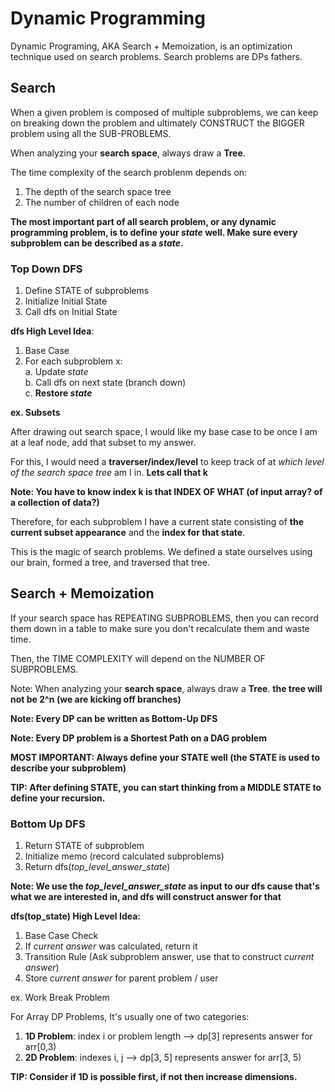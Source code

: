 # Dynamic Programming

Dynamic Programing, AKA Search + Memoization, is an optimization technique used on search problems. Search problems are DPs fathers.

## Search

When a given problem is composed of multiple subproblems, we can keep on breaking down the problem and ultimately CONSTRUCT the BIGGER problem using all the SUB-PROBLEMS.

When analyzing your **search space**, always draw a **Tree**.

The time complexity of the search problenm depends on: <br>
1. The depth of the search space tree
2. The number of children of each node

**The most important part of all search problem, or any dynamic programming problem, is to define your *state* well. Make sure every subproblem can be described as a *state*.**


### Top Down DFS

1. Define STATE of subproblems<br>
2. Initialize Initial State<br>
3. Call dfs on Initial State<br>

**dfs High Level Idea**: 
1. Base Case <br>
2. For each subproblem x: <br>
   a. Update *state* <br>
   b. Call dfs on next state (branch down) <br>
   c. **Restore *state*** <br>

**ex. Subsets**

After drawing out search space, I would like my base case to be once I am at a leaf node, add that subset to my answer.

For this, I would need a **traverser/index/level** to keep track of at *which level of the search space tree* am I in. **Lets call that k**

**Note: You have to know index k is that INDEX OF WHAT (of input array? of a collection of data?)**

Therefore, for each subproblem I have a current state consisting of **the current subset appearance** and the **index for that state**.

This is the magic of search problems. We defined a state ourselves using our brain, formed a tree, and traversed that tree.

## Search + Memoization

If your search space has REPEATING SUBPROBLEMS, then you can record them down in a table to make sure you don't recalculate them and waste time.

Then, the TIME COMPLEXITY will depend on the NUMBER OF SUBPROBLEMS.

Note: When analyzing your **search space**, always draw a **Tree**. **the tree will not be 2^n (we are kicking off branches)**

**Note: Every DP can be written as Bottom-Up DFS**

**Note: Every DP problem is a Shortest Path on a DAG problem**

**MOST IMPORTANT: Always define your STATE well (the STATE is used to describe your subproblem)**

**TIP: After defining STATE, you can start thinking from a MIDDLE STATE to define your recursion.**

### Bottom Up DFS

1. Return STATE of subproblem
2. Initialize memo (record calculated subproblems)
3. Return dfs(*top_level_answer_state*)

**Note: We use the *top_level_answer_state* as input to our dfs cause that's what we are interested in, and dfs will construct answer for that**

**dfs(top_state) High Level Idea:**
1. Base Case Check
2. If *current answer* was calculated, return it
3. Transition Rule (Ask subproblem answer, use that to construct *current answer*)
4. Store *current answer* for parent problem / user

ex. Work Break Problem

For Array DP Problems, It's usually one of two categories: <br>
1. **1D Problem**: index i or problem length --> dp[3] represents answer for arr[0,3)
2. **2D Problem**: indexes i, j --> dp[3, 5] represents answer for arr[3, 5)

**TIP: Consider if 1D is possible first, if not then increase dimensions.**

